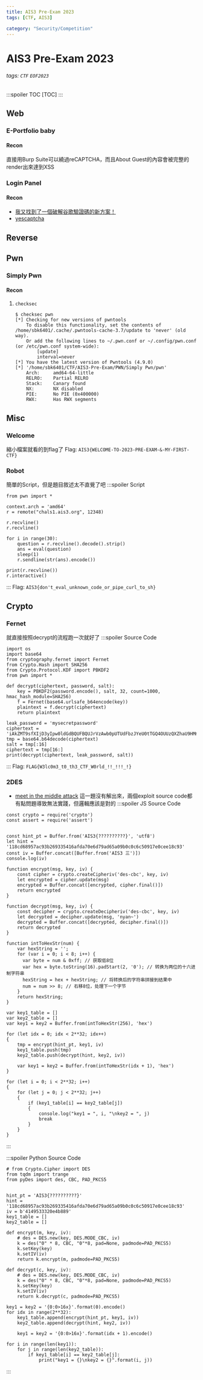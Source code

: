 ```yaml
---
title: AIS3 Pre-Exam 2023
tags: [CTF, AIS3]

category: "Security/Competition"
---
```


# AIS3 Pre-Exam 2023 
###### tags: `CTF` `EOF2023`
:::spoiler TOC
[TOC]
:::

## Web

### E-Portfolio baby

#### Recon
直接用Burp Suite可以繞過reCAPTCHA，而且About Guest的內容會被完整的render出來達到XSS

### Login Panel

#### Recon
* [我又找到了一個破解谷歌驗證碼的新方案！](https://www.readfog.com/a/1640970212456108032)
* [yescaptcha](https://yescaptcha.com/dashboard.html)


## Reverse


## Pwn

### Simply Pwn

#### Recon
1. `checksec`
    ```bash!
    $ checksec pwn
    [*] Checking for new versions of pwntools
        To disable this functionality, set the contents of /home/sbk6401/.cache/.pwntools-cache-3.7/update to 'never' (old way).
        Or add the following lines to ~/.pwn.conf or ~/.config/pwn.conf (or /etc/pwn.conf system-wide):
            [update]
            interval=never
    [*] You have the latest version of Pwntools (4.9.0)
    [*] '/home/sbk6401/CTF/AIS3-Pre-Exam/PWN/Simply Pwn/pwn'
        Arch:     amd64-64-little
        RELRO:    Partial RELRO
        Stack:    Canary found
        NX:       NX disabled
        PIE:      No PIE (0x400000)
        RWX:      Has RWX segments
    ```

## Misc

### Welcome
縮小檔案就看的到flag了
Flag: `AIS3{WELCOME-TO-2023-PRE-EXAM-&-MY-FIRST-CTF}`

### Robot
簡單的Script，但是題目敘述太不直覺了吧
:::spoiler Script
```python=
from pwn import *

context.arch = 'amd64'
r = remote("chals1.ais3.org", 12348)

r.recvline()
r.recvline()

for i in range(30):
    question = r.recvline().decode().strip()
    ans = eval(question)
    sleep(1)
    r.sendline(str(ans).encode())

print(r.recvline())
r.interactive()
```
:::
Flag: `AIS3{don't_eval_unknown_code_or_pipe_curl_to_sh}`

## Crypto

### Fernet
就直接按照decrypt的流程跑一次就好了
:::spoiler Source Code
```python=
import os
import base64
from cryptography.fernet import Fernet
from Crypto.Hash import SHA256
from Crypto.Protocol.KDF import PBKDF2
from pwn import *

def decrypt(ciphertext, password, salt):
    key = PBKDF2(password.encode(), salt, 32, count=1000, hmac_hash_module=SHA256)  
    f = Fernet(base64.urlsafe_b64encode(key))  
    plaintext = f.decrypt(ciphertext)  
    return plaintext

leak_password = 'mysecretpassword'
ciphertext = 'iAkZMT9sfXIjD3yIpw0ldGdBQUFBQUJrVzAwb0pUTUdFbzJYeU0tTGQ4OUUzQXZhaU9HMmlOaC1PcnFqRUIzX0xtZXg0MTh1TXFNYjBLXzVBOVA3a0FaenZqOU1sNGhBcHR3Z21RTTdmN1dQUkcxZ1JaOGZLQ0E0WmVMSjZQTXN3Z252VWRtdXlaVW1fZ0pzV0xsaUM5VjR1ZHdj'
tmp = base64.b64decode(ciphertext)
salt = tmp[:16]
ciphertext = tmp[16:]
print(decrypt(ciphertext, leak_password, salt))
```
:::
Flag: `FLAG{W3lc0m3_t0_th3_CTF_W0rld_!!_!!!_!}`

### 2DES
* [meet in the middle attack](https://bryceknowhow.blogspot.com/2018/05/cryptography-des-meet-in-middle-attack.html)
這一題沒有解出來，兩個exploit source code都有點問題導致無法實踐，但邏輯應該是對的
:::spoiler JS Source Code
```javascript=
const crypto = require('crypto')
const assert = require('assert')


const hint_pt = Buffer.from('AIS3{??????????}', 'utf8')
let hint = '118cd68957ac93b269335416afda70e6d79ad65a09b0c0c6c50917e0cee18c93'
const iv = Buffer.concat([Buffer.from('AIS3 三')])
console.log(iv)

function encrypt(msg, key, iv) {
    const cipher = crypto.createCipheriv('des-cbc', key, iv)
    let encrypted = cipher.update(msg)
    encrypted = Buffer.concat([encrypted, cipher.final()])
    return encrypted
}

function decrypt(msg, key, iv) {
    const decipher = crypto.createDecipheriv('des-cbc', key, iv)
    let decrypted = decipher.update(msg, 'nyan~')
    decrypted = Buffer.concat([decrypted, decipher.final()])
    return decrypted
}

function intToHexStr(num) {
    var hexString = '';
    for (var i = 0; i < 8; i++) {
      var byte = num & 0xff; // 获取低8位
      var hex = byte.toString(16).padStart(2, '0'); // 转换为两位的十六进制字符串
      hexString = hex + hexString; // 将转换后的字符串拼接到结果中
      num = num >> 8; // 右移8位，处理下一个字节
    }
    return hexString;
}

var key1_table = []
var key2_table = []
var key1 = key2 = Buffer.from(intToHexStr(256), 'hex')

for (let idx = 0; idx < 2**32; idx++)
{
    tmp = encrypt(hint_pt, key1, iv)
    key1_table.push(tmp)
    key2_table.push(decrypt(hint, key2, iv))

    var key1 = key2 = Buffer.from(intToHexStr(idx + 1), 'hex')
}

for (let i = 0; i < 2**32; i++)
{
    for (let j = 0; j < 2**32; j++)
    {
        if (key1_table[i] == key2_table[j])
        {
            console.log("key1 = ", i, "\nkey2 = ", j)
            break
        }
    }
}
```
:::

:::spoiler Python Source Code
```python=
# from Crypto.Cipher import DES
from tqdm import trange
from pyDes import des, CBC, PAD_PKCS5


hint_pt = 'AIS3{??????????}'
hint = '118cd68957ac93b269335416afda70e6d79ad65a09b0c0c6c50917e0cee18c93'
iv = b'4149533320e4b889'
key1_table = []
key2_table = []

def encrypt(m, key, iv):
    # des = DES.new(key, DES.MODE_CBC, iv)
    k = des("0" * 8, CBC, "0"*8, pad=None, padmode=PAD_PKCS5)
    k.setKey(key)
    k.setIV(iv)
    return k.encrypt(m, padmode=PAD_PKCS5)

def decrypt(c, key, iv):
    # des = DES.new(key, DES.MODE_CBC, iv)
    k = des("0" * 8, CBC, "0"*8, pad=None, padmode=PAD_PKCS5)
    k.setKey(key)
    k.setIV(iv)
    return k.decrypt(c, padmode=PAD_PKCS5)

key1 = key2 = '{0:0>16x}'.format(0).encode()
for idx in range(2**32):
    key1_table.append(encrypt(hint_pt, key1, iv))
    key2_table.append(decrypt(hint, key2, iv))

    key1 = key2 = '{0:0>16x}'.format(idx + 1).encode()

for i in range(len(key1)):
    for j in range(len(key2_table)):
        if key1_table[i] == key2_table[j]:
            print("key1 = {}\nkey2 = {}".format(i, j))

```
:::
